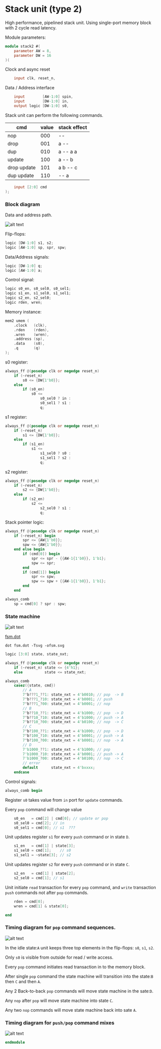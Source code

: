 # Stack unit (type 2)

High performance, pipelined stack unit. Using single-port memory block with 2 cycle read latency.

Module parameters:

```verilog
module stack2 #(
    parameter AW = 8,
    parameter DW = 16
)(
```
Clock and async reset

```verilog
    input clk, reset_n,
```

Data / Address interface

```verilog
    input        [AW-1:0] spin,
    input        [DW-1:0] in,
    output logic [DW-1:0] s0,
```

Stack unit can perform the following commands.

| cmd         | value | stack effect
|-------------|-------|--------------
| nop         | 000   | --
| drop        | 001   | a --
| dup         | 010   | a -- a a
| update      | 100   | a -- b
| drop update | 101   | a b -- c
| dup update  | 110   | -- a

```verilog
    input [2:0] cmd
);
```

### Block diagram

Data and address path.

![alt text](https://rawgit.com/drom/stack/master/stack2/bd.svg "pop timing diagram")

Flip-flops:

```verilog
logic [DW-1:0] s1, s2;
logic [AW-1:0] sp, spr, spw;
```

Data/Address signals:

```verilog
logic [DW-1:0] q;
logic [AW-1:0] a;
```

Control signal:

```verilog
logic s0_en, s0_sel0, s0_sel1;
logic s1_en, s1_sel0, s1_sel1;
logic s2_en, s2_sel0;
logic rden, wren;
```

Memory instance:

```verilog
mem2 umem (
    .clock   (clk),
    .rden    (rden),
    .wren    (wren),
    .address (sp),
    .data    (s0),
    .q       (q)
);
```

s0 register:

```verilog
always_ff @(posedge clk or negedge reset_n)
    if (~reset_n)
        s0 <= {DW{1'b0}};
    else
        if (s0_en)
            s0 <=
                s0_sel0 ? in :
                s0_sel1 ? s1 :
                q;
```

s1 register:

```verilog
always_ff @(posedge clk or negedge reset_n)
    if (~reset_n)
        s1 <= {DW{1'b0}};
    else
        if (s1_en)
            s1 <=
                s1_sel0 ? s0 :
                s1_sel1 ? s2 :
                q;
```

s2 register:

```verilog
always_ff @(posedge clk or negedge reset_n)
    if (~reset_n)
        s2 <= {DW{1'b0}};
    else
        if (s2_en)
            s2 <=
                s2_sel0 ? s1 :
                q;
```

Stack pointer logic:

```verilog
always_ff @(posedge clk or negedge reset_n)
    if (~reset_n) begin
        spr <= {AW{1'b0}};
        spw <= {AW{1'b0}};
    end else begin
        if (cmd[0]) begin
            spr <= spr - {{AW-1{1'b0}}, 1'b1};
            spw <= spr;
        end
        if (cmd[1]) begin
            spr <= spw;
            spw <= spw + {{AW-1{1'b0}}, 1'b1};
        end
    end

always_comb
    sp = cmd[0] ? spr : spw;
```

### State machine

![alt text](https://rawgit.com/drom/stack/master/stack2/fsm.svg "pop timing diagram")

[fsm.dot](fsm.dot)

`dot fsm.dot -Tsvg -ofsm.svg`

```verilog
logic [3:0] state, state_nxt;

always_ff @(posedge clk or negedge reset_n)
    if (~reset_n) state <= {4'h1};
    else          state <= state_nxt;

always_comb
    casez({state, cmd})
        // A
        7'b???1_??1: state_nxt = 4'b0010; // pop  -> B
        7'b???1_?10: state_nxt = 4'b0001; // push
        7'b???1_?00: state_nxt = 4'b0001; // nop
        // B
        7'b??10_??1: state_nxt = 4'b1000; // pop  -> D
        7'b??10_?10: state_nxt = 4'b1000; // push -> A
        7'b??10_?00: state_nxt = 4'b0100; // nop  -> C
        // C
        7'b?100_??1: state_nxt = 4'b1000; // pop  -> D
        7'b?100_?10: state_nxt = 4'b0001; // push -> A
        7'b?100_?00: state_nxt = 4'b0001; // nop  -> A
        // D
        7'b1000_??1: state_nxt = 4'b1000; // pop
        7'b1000_?10: state_nxt = 4'b0001; // push -> A
        7'b1000_?00: state_nxt = 4'b0100; // nop  -> C
        // error
        default      state_nxt = 4'bxxxx;
    endcase
```

Control signals:

```verilog
always_comb begin
```

Register `s0` takes value from `in` port for `update` commands.

Every `pop` command will change value

```verilog
    s0_en   = cmd[2] | cmd[0]; // update or pop
    s0_sel0 = cmd[2]; // in
    s0_sel1 = cmd[0]; // s1  ???
```

Unit updates register `s1` for every `push` command or in state `D`.

```verilog
    s1_en   = cmd[1] | state[3];
    s1_sel0 = cmd[1];    // s0
    s1_sel1 = ~state[3]; // s2
```

Unit updates register `s2` for every `push` command or in state `C`.

```verilog
    s2_en   = cmd[1] | state[2];
    s2_sel0 = cmd[1]; // s1
```

Unit initiate `read` transaction for every `pop` command,
and `write` transaction `push` commands not after `pop` commands.

```verilog
    rden = cmd[0];
    wren = cmd[1] & state[0];
```

```verilog
end
```

### Timing diagram for `pop` command sequences.

![alt text](https://rawgit.com/drom/stack/master/stack2/pop.svg "pop timing diagram")

In the idle state:`A` unit keeps three top elements in the flip-flops: `s0`, `s1`, `s2`.

Only `s0` is visible from outside for read / write access.

Every `pop` command initiates read transaction in to the memory block.

After single `pop` command the state machine will transition into the state:`B` then `C` and then `A`.

Any 2 Back-to-back `pop` commands will move state machine in the sate:`D`.

Any `nop` after `pop` will move state machine into state `C`.

Any two `nop` commands will move state machine back into sate `A`.



### Timing diagram for `push/pop` command mixes

![alt text](https://rawgit.com/drom/stack/master/stack2/push.svg "push/pop timing diagram")

```verilog
endmodule
```
